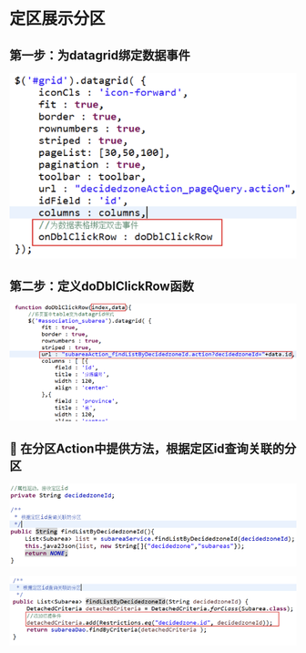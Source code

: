 # 定区展示分区

## 第一步：为datagrid绑定数据事件

![](../../../../.gitbook/assets/image%20%2840%29.png)

## 第二步：定义doDblClickRow函数

![](../../../../.gitbook/assets/image%20%28111%29.png)

##  在分区Action中提供方法，根据定区id查询关联的分区

![&#xF06C;	&#x5728;SubareaServiceImpl&#x4E2D;&#x63D0;&#x4F9B;&#x65B9;&#x6CD5;&#xFF0C;&#x6839;&#x636E;&#x5B9A;&#x533A;id&#x67E5;&#x8BE2;&#x5173;&#x8054;&#x7684;&#x5206;&#x533A;](../../../../.gitbook/assets/image%20%2882%29.png)

![](../../../../.gitbook/assets/image%20%2871%29.png)

